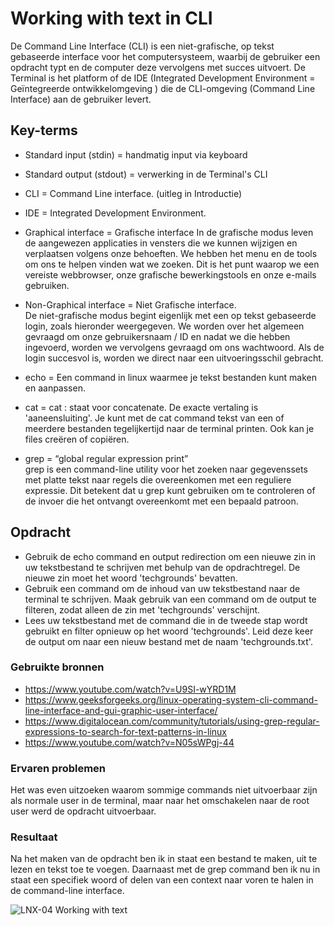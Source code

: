 # Working with text in CLI
De Command Line Interface (CLI) is een niet-grafische, op tekst gebaseerde interface voor het computersysteem, waarbij de gebruiker een opdracht typt en de computer deze vervolgens met succes uitvoert. De Terminal is het platform of de IDE (Integrated Development Environment = Geïntegreerde ontwikkelomgeving ) die de CLI-omgeving (Command Line Interface) aan de gebruiker levert.

## Key-terms
-   Standard input (stdin) = handmatig input via keyboard  

-   Standard output (stdout) = verwerking in de Terminal's CLI  
-   CLI = Command Line interface. (uitleg in Introductie)  
-   IDE = Integrated Development Environment. 
-   Graphical interface =  Grafische interface 
In de grafische modus leven de aangewezen applicaties in vensters die we kunnen wijzigen en verplaatsen volgens onze behoeften. We hebben het menu en de tools om ons te helpen vinden wat we zoeken. Dit is het punt waarop we een vereiste webbrowser, onze grafische bewerkingstools en onze e-mails gebruiken.
-   Non-Graphical interface =  Niet Grafische interface.  
De niet-grafische modus begint eigenlijk met een op tekst gebaseerde login, zoals hieronder weergegeven. We worden over het algemeen gevraagd om onze gebruikersnaam / ID en nadat we die hebben ingevoerd, worden we vervolgens gevraagd om ons wachtwoord. Als de login succesvol is, worden we direct naar een uitvoeringsschil gebracht.  
-   echo = Een command in linux waarmee je tekst bestanden kunt maken en aanpassen.  
-   cat = cat : staat voor concatenate. De exacte vertaling is 'aaneensluiting'. Je kunt met de cat command tekst van een of meerdere bestanden tegelijkertijd naar de terminal printen. Ook kan je files creëren of copiëren.
-   grep = “global regular expression print”  
grep is een command-line utility voor het zoeken naar gegevenssets met platte tekst naar regels die overeenkomen met een reguliere expressie. Dit betekent dat u grep kunt gebruiken om te controleren of de invoer die het ontvangt overeenkomt met een bepaald patroon.




## Opdracht
-   Gebruik de echo command en output redirection om een nieuwe zin in uw tekstbestand te schrijven met behulp van de opdrachtregel. De nieuwe zin moet het woord 'techgrounds' bevatten.  
-   Gebruik een command om de inhoud van uw tekstbestand naar de terminal te schrijven. Maak gebruik van een command om de output te filteren, zodat alleen de zin met 'techgrounds' verschijnt.
-   Lees uw tekstbestand met de command die in de tweede stap wordt gebruikt en filter opnieuw op het woord 'techgrounds'. Leid deze keer de output om naar een nieuw bestand met de naam 'techgrounds.txt'.

### Gebruikte bronnen
-   https://www.youtube.com/watch?v=U9SI-wYRD1M  
-   https://www.geeksforgeeks.org/linux-operating-system-cli-command-line-interface-and-gui-graphic-user-interface/  
-   https://www.digitalocean.com/community/tutorials/using-grep-regular-expressions-to-search-for-text-patterns-in-linux  
-   https://www.youtube.com/watch?v=N05sWPgj-44  


### Ervaren problemen
Het was even uitzoeken waarom sommige commands niet uitvoerbaar zijn
als normale user in de terminal, maar naar het omschakelen naar de root user werd de opdracht uitvoerbaar.

### Resultaat
Na het maken van de opdracht ben ik in staat een bestand te maken, uit te lezen en tekst toe te voegen. Daarnaast met de grep command ben ik nu in staat een specifiek woord of delen van een context naar voren te halen in de command-line interface.

![LNX-04 Working with text](https://user-images.githubusercontent.com/95616021/145731239-aa9c1216-d788-499d-8ed1-711b9f30acc5.jpg)
